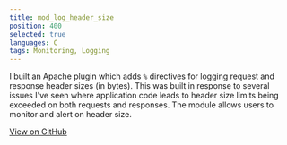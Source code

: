 ```yaml
---
title: mod_log_header_size
position: 400
selected: true
languages: C
tags: Monitoring, Logging
---
```


I built an Apache plugin which adds `%` directives for logging request and response header sizes (in bytes). This was built in response to several issues I've seen where application code leads to header size limits being exceeded on both requests and responses. The module allows users to monitor and alert on header size.

<a class="call-to-action" href="https://github.com/mpchadwick/mod_log_header_size">View on GitHub</a>

